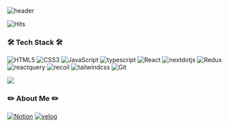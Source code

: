 ![header](https://capsule-render.vercel.app/api?type=waving&color=gradient&height=300&section=header&text=Yonghyun%20Kim&fontSize=90&animation=twinkling)

![Hits](https://hits.seeyoufarm.com/api/count/incr/badge.svg?url=https%3A%2F%2Fgithub.com%2Fyonghyun421%2Fhit-counter&count_bg=%230BE300&title_bg=%23555555&icon=apachespark.svg&icon_color=%23FFF500&title=hits&edge_flat=false)
 </p>
<h3><b>🛠 Tech Stack 🛠</b></h3>

![HTML5](https://img.shields.io/badge/HTML5-E34F26.svg?&style=for-the-badge&logo=HTML5&logoColor=white) ![CSS3](https://img.shields.io/badge/CSS3-1572B6.svg?&style=for-the-badge&logo=CSS3&logoColor=white) ![JavaScript](https://img.shields.io/badge/JavaScript-F7DF1E.svg?&style=for-the-badge&logo=JavaScript&logoColor=white) ![typescript](https://img.shields.io/badge/typescript-3178C6?style=for-the-badge&logo=typescript&logoColor=white) ![React](https://img.shields.io/badge/React-61DAFB.svg?&style=for-the-badge&logo=React&logoColor=white) ![nextdotjs](https://img.shields.io/badge/next.js-000000?style=for-the-badge&logo=nextdotjs&logoColor=white") ![Redux](https://img.shields.io/badge/Redux-764ABC.svg?&style=for-the-badge&logo=Redux&logoColor=white) ![reactquery](https://img.shields.io/badge/reactquery-FF4154?style=for-the-badge&logo=reactquery&logoColor=white) ![recoil](https://img.shields.io/badge/recoil-3578E5?style=for-the-badge&logo=recoil&logoColor=white) ![tailwindcss](https://img.shields.io/badge/tailwindcss-06B6D4?style=for-the-badge&logo=tailwindcss&logoColor=white) ![Git](https://img.shields.io/badge/Git-F05032.svg?&style=for-the-badge&logo=Git&logoColor=white)

![](https://img.shields.io/badge/Spring-6DB33F?style=for-the-badge&logo=Spring&logoColor=white)
<h3><b>✏️ About Me ✏️</b></h3>

[![Notion](https://img.shields.io/badge/Notion-000000.svg?&style=for-the-badge&logo=Notion&logoColor=white)](https://421ee.notion.site/45342203c01e49f5a6d8d1faa29d2ed1) [![velog](https://img.shields.io/badge/Velog-20C997.svg?&style=for-the-badge&logo=Velog&logoColor=white)](https://velog.io/@4_21ee)
